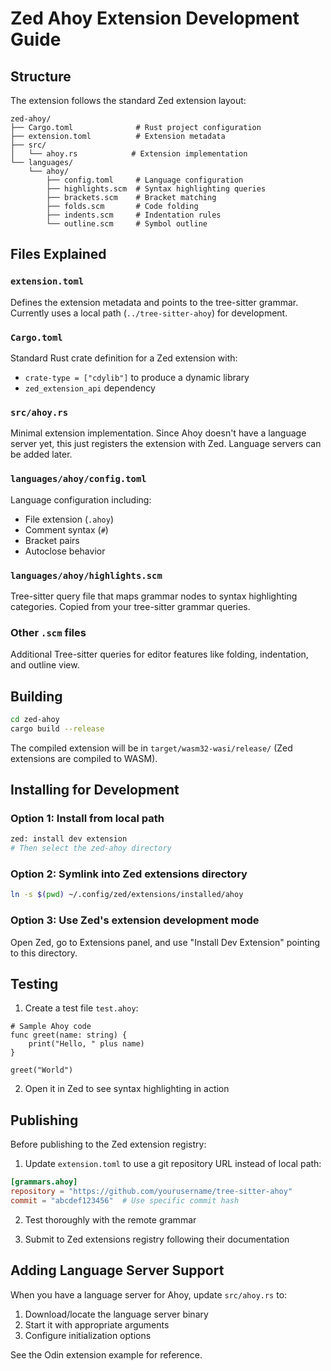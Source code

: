 # Zed Ahoy Extension Development Guide

## Structure

The extension follows the standard Zed extension layout:

```
zed-ahoy/
├── Cargo.toml              # Rust project configuration
├── extension.toml          # Extension metadata
├── src/
│   └── ahoy.rs            # Extension implementation
└── languages/
    └── ahoy/
        ├── config.toml     # Language configuration
        ├── highlights.scm  # Syntax highlighting queries
        ├── brackets.scm    # Bracket matching
        ├── folds.scm       # Code folding
        ├── indents.scm     # Indentation rules
        └── outline.scm     # Symbol outline
```

## Files Explained

### `extension.toml`
Defines the extension metadata and points to the tree-sitter grammar. Currently uses a local path (`../tree-sitter-ahoy`) for development.

### `Cargo.toml`
Standard Rust crate definition for a Zed extension with:
- `crate-type = ["cdylib"]` to produce a dynamic library
- `zed_extension_api` dependency

### `src/ahoy.rs`
Minimal extension implementation. Since Ahoy doesn't have a language server yet, this just registers the extension with Zed. Language servers can be added later.

### `languages/ahoy/config.toml`
Language configuration including:
- File extension (`.ahoy`)
- Comment syntax (`#`)
- Bracket pairs
- Autoclose behavior

### `languages/ahoy/highlights.scm`
Tree-sitter query file that maps grammar nodes to syntax highlighting categories. Copied from your tree-sitter grammar queries.

### Other `.scm` files
Additional Tree-sitter queries for editor features like folding, indentation, and outline view.

## Building

```bash
cd zed-ahoy
cargo build --release
```

The compiled extension will be in `target/wasm32-wasi/release/` (Zed extensions are compiled to WASM).

## Installing for Development

### Option 1: Install from local path
```bash
zed: install dev extension
# Then select the zed-ahoy directory
```

### Option 2: Symlink into Zed extensions directory
```bash
ln -s $(pwd) ~/.config/zed/extensions/installed/ahoy
```

### Option 3: Use Zed's extension development mode
Open Zed, go to Extensions panel, and use "Install Dev Extension" pointing to this directory.

## Testing

1. Create a test file `test.ahoy`:
```ahoy
# Sample Ahoy code
func greet(name: string) {
    print("Hello, " plus name)
}

greet("World")
```

2. Open it in Zed to see syntax highlighting in action

## Publishing

Before publishing to the Zed extension registry:

1. Update `extension.toml` to use a git repository URL instead of local path:
```toml
[grammars.ahoy]
repository = "https://github.com/yourusername/tree-sitter-ahoy"
commit = "abcdef123456"  # Use specific commit hash
```

2. Test thoroughly with the remote grammar

3. Submit to Zed extensions registry following their documentation

## Adding Language Server Support

When you have a language server for Ahoy, update `src/ahoy.rs` to:
1. Download/locate the language server binary
2. Start it with appropriate arguments
3. Configure initialization options

See the Odin extension example for reference.
